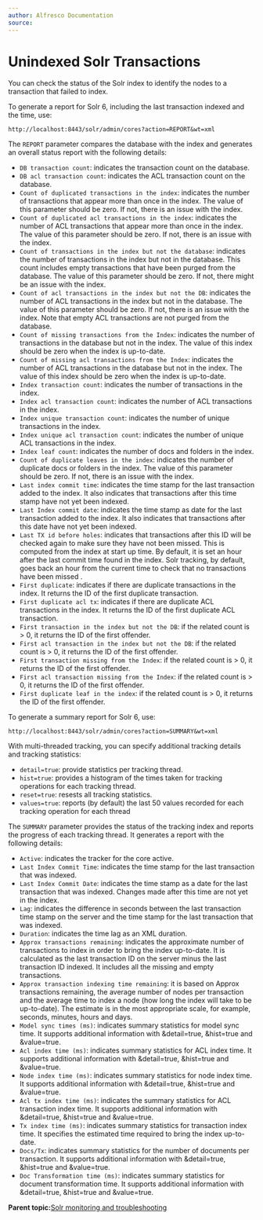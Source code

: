 ```yaml
---
author: Alfresco Documentation
source: 
---
```


# Unindexed Solr Transactions

You can check the status of the Solr index to identify the nodes to a transaction that failed to index.

To generate a report for Solr 6, including the last transaction indexed and the time, use:

```
http://localhost:8443/solr/admin/cores?action=REPORT&wt=xml 
```

The `REPORT` parameter compares the database with the index and generates an overall status report with the following details:

-   `DB transaction count`: indicates the transaction count on the database.
-   `DB acl transaction count`: indicates the ACL transaction count on the database.
-   `Count of duplicated transactions in the index`: indicates the number of transactions that appear more than once in the index. The value of this parameter should be zero. If not, there is an issue with the index.
-   `Count of duplicated acl transactions in the index`: indicates the number of ACL transactions that appear more than once in the index. The value of this parameter should be zero. If not, there is an issue with the index.
-   `Count of transactions in the index but not the database`: indicates the number of transactions in the index but not in the database. This count includes empty transactions that have been purged from the database. The value of this parameter should be zero. If not, there might be an issue with the index.
-   `Count of acl transactions in the index but not the DB`: indicates the number of ACL transactions in the index but not in the database. The value of this parameter should be zero. If not, there is an issue with the index. Note that empty ACL transactions are not purged from the database.
-   `Count of missing transactions from the Index`: indicates the number of transactions in the database but not in the index. The value of this index should be zero when the index is up-to-date.
-   `Count of missing acl transactions from the Index`: indicates the number of ACL transactions in the database but not in the index. The value of this index should be zero when the index is up-to-date.
-   `Index transaction count`: indicates the number of transactions in the index.
-   `Index acl transaction count`: indicates the number of ACL transactions in the index.
-   `Index unique transaction count`: indicates the number of unique transactions in the index.
-   `Index unique acl transaction count`: indicates the number of unique ACL transactions in the index.
-   `Index leaf count`: indicates the number of docs and folders in the index.
-   `Count of duplicate leaves in the index`: indicates the number of duplicate docs or folders in the index. The value of this parameter should be zero. If not, there is an issue with the index.
-   `Last index commit time`: indicates the time stamp for the last transaction added to the index. It also indicates that transactions after this time stamp have not yet been indexed.
-   `Last Index commit date`: indicates the time stamp as date for the last transaction added to the index. It also indicates that transactions after this date have not yet been indexed.
-   `Last TX id before holes`: indicates that transactions after this ID will be checked again to make sure they have not been missed. This is computed from the index at start up time. By default, it is set an hour after the last commit time found in the index. Solr tracking, by default, goes back an hour from the current time to check that no transactions have been missed .
-   `First duplicate`: indicates if there are duplicate transactions in the index. It returns the ID of the first duplicate transaction.
-   `First duplicate acl tx`: indicates if there are duplicate ACL transactions in the index. It returns the ID of the first duplicate ACL transaction.
-   `First transaction in the index but not the DB`: if the related count is \> 0, it returns the ID of the first offender.
-   `First acl transaction in the index but not the DB`: if the related count is \> 0, it returns the ID of the first offender.
-   `First transaction missing from the Index`: if the related count is \> 0, it returns the ID of the first offender.
-   `First acl transaction missing from the Index`: if the related count is \> 0, it returns the ID of the first offender.
-   `First duplicate leaf in the index`: if the related count is \> 0, it returns the ID of the first offender.

To generate a summary report for Solr 6, use:

```
http://localhost:8443/solr/admin/cores?action=SUMMARY&wt=xml 
```

With multi-threaded tracking, you can specify additional tracking details and tracking statistics:

-   `detail=true`: provide statistics per tracking thread.
-   `hist=true`: provides a histogram of the times taken for tracking operations for each tracking thread.
-   `reset=true`: resests all tracking statistics.
-   `values=true`: reports (by default) the last 50 values recorded for each tracking operation for each thread

The `SUMMARY` parameter provides the status of the tracking index and reports the progress of each tracking thread. It generates a report with the following details:

-   `Active`: indicates the tracker for the core active.
-   `Last Index Commit Time`: indicates the time stamp for the last transaction that was indexed.
-   `Last Index Commit Date`: indicates the time stamp as a date for the last transaction that was indexed. Changes made after this time are not yet in the index.
-   `Lag`: indicates the difference in seconds between the last transaction time stamp on the server and the time stamp for the last transaction that was indexed.
-   `Duration`: indicates the time lag as an XML duration.
-   `Approx transactions remaining`: indicates the approximate number of transactions to index in order to bring the index up-to-date. It is calculated as the last transaction ID on the server minus the last transaction ID indexed. It includes all the missing and empty transactions.
-   `Approx transaction indexing time remaining`: it is based on Approx transactions remaining, the average number of nodes per transaction and the average time to index a node (how long the index will take to be up-to-date). The estimate is in the most appropriate scale, for example, seconds, minutes, hours and days.
-   `Model sync times (ms)`: indicates summary statistics for model sync time. It supports additional information with &detail=true, &hist=true and &value=true.
-   `Acl index time (ms)`: indicates summary statistics for ACL index time. It supports additional information with &detail=true, &hist=true and &value=true.
-   `Node index time (ms)`: indicates summary statistics for node index time. It supports additional information with &detail=true, &hist=true and &value=true.
-   `Acl tx index time (ms)`: indicates the summary statistics for ACL transaction index time. It supports additional information with &detail=true, &hist=true and &value=true.
-   `Tx index time (ms)`: indicates summary statistics for transaction index time. It specifies the estimated time required to bring the index up-to-date.
-   `Docs/Tx`: indicates summary statistics for the number of documents per transaction. It supports additional information with &detail=true, &hist=true and &value=true.
-   `Doc Transformation time (ms)`: indicates summary statistics for document transformation time. It supports additional information with &detail=true, &hist=true and &value=true.

**Parent topic:**[Solr monitoring and troubleshooting](../concepts/solr-monitor-troubleshoot.md)

